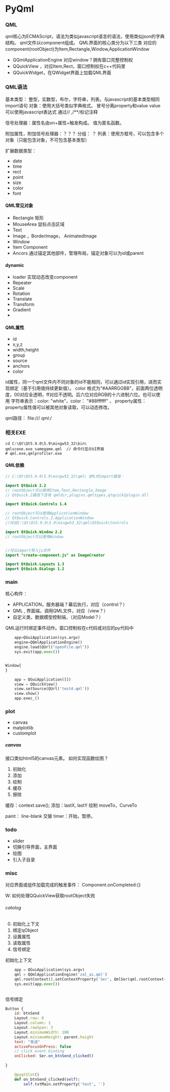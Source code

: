 # PyQml

### QML
qml核心为ECMAScript，语法为类似javascript语言的语法，使用类似json的字典结构。
qml文件以component组成。
QML界面的核心类分为以下三类
对应的component(rootObject)为Item,Rectangle,Window,ApplicationWindow

* QQmlApplicationEngine  对应window？拥有窗口完整控制权
* QQuickView ，对应Item,Rect，窗口控制权在c++代码里
* QQuickWidget，在QWidget界面上加载QML界面

### QML语法
基本类型： 整型，实数型，布尔，字符串，列表。与javascript的基本类型相同
import语句
对象：使用大括号类似字典格式。
冒号分离property和value
value可以使用javascript表达式
通过// ,/**/标记注释

信号处理器：属性名由on+属性+触发构成。 值为匿名函数。

附加属性，附加信号处理器：？？？
分组： ？
列表：使用方框号，可以包含多个对象（只能包含对象，不可包含基本类型）

扩展数据类型：
* date
* time
* rect
* point
* size
* color
* font

#### QML常见对象
* Rectangle        矩形
* MouseArea        鼠标点击区域
* Text
* Image ，BorderImage， AnimatedImage
* Window
* Item    Component
* Ancors 通过锚定其他部件，管理布局，锚定对象可以为id或parent


#### dynamic
* loader    实现动态改变component
* Repeater
* Scale
* Rotation
* Translate
* Transform
* Gradient
* 

#### QML属性
* id
* x,y,z
* width,height
* group
* source
* anchors
* color

id属性，同一个qml文件内不同对象的id不能相同，可以通过id实现引用，进而实现绑定（基于引用值持续更新值）。
color 格式为"#AARRGGBB"，前面两位透明度，00对应全透明，ff对应不透明。后六位对应RGB的十六进制六位。也可以使用 字符串表示：color: "white"，color： "#88ffffff" ， 
property属性： property属性值可以被其他对象读取，可以动态修改。

qml路径：
file:///
qml:/

### 相关EXE

```
cd C:\Qt\Qt5.9.0\5.9\mingw53_32\bin\
qmlscene.exe samegame.qml  // 命令行显示UI界面
# qml.exe,qmlprofiler.exe
```

#### QML依赖
``` QML 
// C:\Qt\Qt5.9.0\5.9\mingw53_32\qml\ QML的import路径：

import QtQuick 2.2 
// rootObject可以使用Item,Text,Rectangle,Image
// QtQuick.2路径下含有 qmldir,plugins.qmltypes,qtquick2plugin.dll

import QtQuick.Controls 1.4

// rootObject可以使用ApplicationWindow
// QtQuick.Controls.2.ApplicationWindow
//对应C:\Qt\Qt5.9.0\5.9\mingw53_32\qml\QtQuick\Controls

import QtQuick.Window 2.2 
// rootObject可以使用Window


//可以import导入js文件
import "create-component.js" as ImageCreator

import QtQuick.Layouts 1.3
import QtQuick.Dialogs 1.2
```


### main
核心构件：
* APPLICATION，服务器端？幕后执行，对应（control？）
* QML , 界面端，调用QML文件，对应（view？）
* 自定义类，数据模型控制端，（对应Model？）

QML运行时绑定事件动作。窗口控制权在c代码或对应的py代码中


```python
	app=QGuiApplication(sys.argv) 
	engine=QQmlApplicationEngine() 
	engine.load(QUrl("openFile.qml"))
	sys.exit(app.exec())
```

```qml

Window{
}
```


```python
    app = QGuiApplication([])
    view = QQuickView()   
    view.setSource(QUrl('test4.qml'))
    view.show()           
    app.exec_()
```


### plot
* canvas
* matplotlib
* customplot

##### canvas
接口类似html5的canvas元素。
如何实现函数绘图？

1. 初始化
2. 添加
3. 绘制
3. 缓存    
4. 擦除

缓存：context.save();
添加：lastX, lastY
绘制 moveTo，CurveTo

paint： line-blank 交替
timer：开始，暂停。

### todo
* slider
* 切换引导界面，主界面
* 绘图
* 引入子目录

### misc

对应界面或组件加载完成的触发事件：
Component.onCompleted:{}

W: 如何处理QQuickView获取rootObject失败

###### catolog
0. 初始化上下文
1. 绑定qObject
2. 设置属性
3. 读取属性
4. 信号绑定


初始化上下文
```python
    app = QGuiApplication(sys.argv)
    qml = QQmlApplicationEngine('zal_ai.qml')
    qml.rootContext().setContextProperty('Ser', QmlSer(qml.rootContext() ,qml.rootObjects()[0]))
    sys.exit(app.exec())
    
```

信号绑定

```javascript
Button {
	id: btnSend
	Layout.row: 0
	Layout.column: 1
	Layout.rowSpan: 3
	Layout.minimumWidth: 100
	Layout.minimumHeight: parent.height
    text: "发送"
    activeFocusOnPress: false  
    // click event binding          
	onClicked: Ser.on_btnSend_clicked()
                
}
```

```python	
    @pyqtSlot()
    def on_btnSend_clicked(self):
        self.txtMain.setProperty('text', '')
```